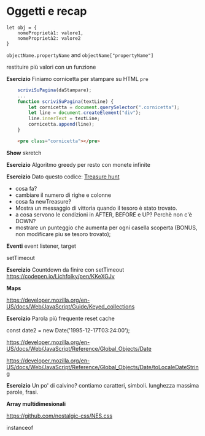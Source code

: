 # Oggetti e recap

```
let obj = { 
    nomeProprietà1: valore1,
    nomeProprietà2: valore2
}
```

`objectName.propertyName`
and
`objectName["propertyName"]`


restituire più valori con un funzione

**Esercizio**
Finiamo cornicetta per stampare su HTML
`pre`

```javascript
    scriviSuPagina(daStampare);
    ...
    function scriviSuPagina(textLine) {
        let cornicetta = document.querySelector(".cornicetta");
        let line = document.createElement("div");
        line.innerText = textLine;
        cornicetta.append(line);
    }
```
```HTML
    <pre class="cornicetta"></pre>
```


**Show**
skretch

**Esercizio**
Algoritmo greedy per resto
con monete infinite

**Esercizio**
Dato questo codice:
[Treasure hunt](https://codepen.io/Lichfolky/pen/GRGQazY)

- cosa fa?
- cambiare il numero di righe e colonne
- cosa fa newTreasure?
- Mostra un messaggio di vittoria quando il tesoro è stato trovato.
- a cosa servono le condizioni in AFTER, BEFORE e UP? Perchè non c'è DOWN?
- mostrare un punteggio che aumenta per ogni casella scoperta (BONUS, non modificare piu se tesoro trovato);




**Eventi**
event listener, target

setTimeout

**Esercizio**
Countdown da finire con setTimeout
https://codepen.io/Lichfolky/pen/KKeXGJv

**Maps**

https://developer.mozilla.org/en-US/docs/Web/JavaScript/Guide/Keyed_collections

**Esercizio**
Parola più frequente 
reset cache

const date2 = new Date('1995-12-17T03:24:00');

https://developer.mozilla.org/en-US/docs/Web/JavaScript/Reference/Global_Objects/Date

https://developer.mozilla.org/en-US/docs/Web/JavaScript/Reference/Global_Objects/Date/toLocaleDateString


**Esercizio**
Un po' di calvino?
contiamo caratteri, simboli.
lunghezza massima parole, frasi.

**Array multidimesionali**



https://github.com/nostalgic-css/NES.css

<link href="https://unpkg.com/nes.css@latest/css/nes.min.css" rel="stylesheet" />
instanceof